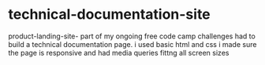 # technical-documentation-site
product-landing-site-
part of my ongoing free code camp challenges had to build a technical documentation page. i used basic html and css i made sure the page is responsive and had media queries fittng all screen sizes

